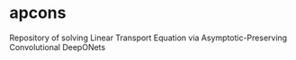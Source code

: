 # apcons
Repository of solving Linear Transport Equation via Asymptotic-Preserving Convolutional DeepONets

